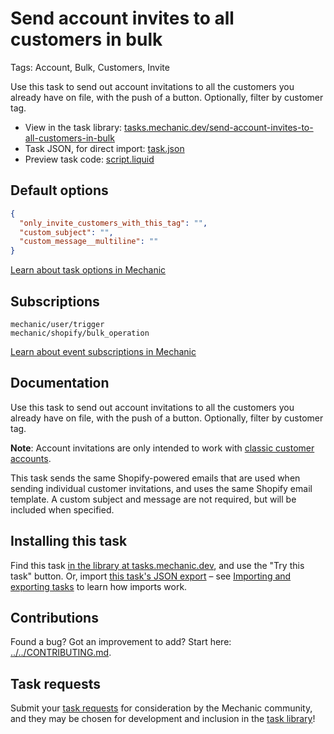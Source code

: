 # Send account invites to all customers in bulk

Tags: Account, Bulk, Customers, Invite

Use this task to send out account invitations to all the customers you already have on file, with the push of a button. Optionally, filter by customer tag.

* View in the task library: [tasks.mechanic.dev/send-account-invites-to-all-customers-in-bulk](https://tasks.mechanic.dev/send-account-invites-to-all-customers-in-bulk)
* Task JSON, for direct import: [task.json](../../tasks/send-account-invites-to-all-customers-in-bulk.json)
* Preview task code: [script.liquid](./script.liquid)

## Default options

```json
{
  "only_invite_customers_with_this_tag": "",
  "custom_subject": "",
  "custom_message__multiline": ""
}
```

[Learn about task options in Mechanic](https://learn.mechanic.dev/core/tasks/options)

## Subscriptions

```liquid
mechanic/user/trigger
mechanic/shopify/bulk_operation
```

[Learn about event subscriptions in Mechanic](https://learn.mechanic.dev/core/tasks/subscriptions)

## Documentation

Use this task to send out account invitations to all the customers you already have on file, with the push of a button. Optionally, filter by customer tag.

**Note**: Account invitations are only intended to work with [classic customer accounts](https://help.shopify.com/en/manual/customers/customer-accounts/classic-customer-accounts).

This task sends the same Shopify-powered emails that are used when sending individual customer invitations, and uses the same Shopify email template. A custom subject and message are not required, but will be included when specified.

## Installing this task

Find this task [in the library at tasks.mechanic.dev](https://tasks.mechanic.dev/send-account-invites-to-all-customers-in-bulk), and use the "Try this task" button. Or, import [this task's JSON export](../../tasks/send-account-invites-to-all-customers-in-bulk.json) – see [Importing and exporting tasks](https://learn.mechanic.dev/core/tasks/import-and-export) to learn how imports work.

## Contributions

Found a bug? Got an improvement to add? Start here: [../../CONTRIBUTING.md](../../CONTRIBUTING.md).

## Task requests

Submit your [task requests](https://mechanic.canny.io/task-requests) for consideration by the Mechanic community, and they may be chosen for development and inclusion in the [task library](https://tasks.mechanic.dev/)!
